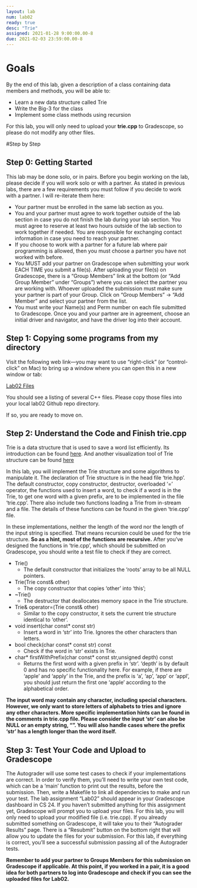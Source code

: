 ```yaml
---
layout: lab
num: lab02
ready: true
desc: "Trie"
assigned: 2021-01-28 9:00:00.00-8
due: 2021-02-03 23:59:00.00-8
---
```


# Goals
By the end of this lab, given a description of a class containing data members and methods, you will be able to:
* Learn a new data structure called Trie
* Write the Big-3 for the class
* Implement some class methods using recursion

For this lab, you will only need to upload your **trie.cpp** to Gradescope, so please do not modify any other files. 

#Step by Step

## Step 0: Getting Started

This lab may be done solo, or in pairs.
Before you begin working on the lab, please decide if you will work solo or with a partner.
As stated in previous labs, there are a few requirements you must follow if you decide to work with a partner. I will re-iterate them here:
* Your partner must be enrolled in the same lab section as you.
* You and your partner must agree to work together outside of the lab section in case you do not finish the lab during your lab section. You must agree to reserve at least two hours outside of the lab section to work together if needed. You are responsible for exchanging contact information in case you need to reach your partner.
* If you choose to work with a partner for a future lab where pair programming is allowed, then you must choose a partner you have not worked with before.
* You MUST add your partner on Gradescope when submitting your work EACH TIME you submit a file(s). After uploading your file(s) on Gradescope, there is a “Group Members” link at the bottom (or “Add Group Member” under “Groups”) where you can select the partner you are working with. Whoever uploaded the submission must make sure your partner is part of your Group. Click on “Group Members” -> “Add Member” and select your partner from the list.
* You must write your Name(s) and Perm number on each file submitted to Gradescope.
Once you and your partner are in agreement, choose an initial driver and navigator, and have the driver log into their account.

## Step 1: Copying some programs from my directory
Visit the following web link—you may want to use “right-click” (or “control-click” on Mac) to bring up a window where you can open this in a new window or tab:

[Lab02 Files](https://github.com/ucsb-cs24-kozerawski-w21/lab02_data)

You should see a listing of several C++ files. Please copy those files into your local lab02 Github repo directory.

If so, you are ready to move on.

## Step 2: Understand the Code and Finish trie.cpp 
Trie is a data structure that is used to save a word list efficiently. Its introduction can be found [here](https://www.youtube.com/watch?v=-urNrIAQnNo). And another visualization tool of Trie structure can be found [here](https://www.cs.usfca.edu/~galles/visualization/Trie.html)

In this lab, you will implement the Trie structure and some algorithms to manipulate it. The declaration of Trie structure is in the head file ‘trie.hpp’. The default constructor, copy constructor, destructor, overloaded ‘=’ operator, the functions used to insert a word, to check if a word is in the Trie, to get one word with a given prefix, are to be implemented in the file ‘trie.cpp’. There also include two functions loading a Trie from in-stream and a file. The details of these functions can be found in the given ‘trie.cpp’ file. 

In these implementations, neither the length of the word nor the length of the input string is specified. That means recursion could be used for the trie structure. **So as a hint, most of the functions are recursive.** After you’ve designed the functions in ‘trie.cpp’, which should be submitted on Gradescope, you should write a test file to check if they are correct.

* Trie()
	* The default constructor that initializes the ‘roots’ array to be all NULL pointers.
* Trie(Trie const& other)
	* The copy constructor that copies ‘other’ into ‘this’;
* ~Trie()
	* The destructor that deallocates memory space in the Trie structure.
* Trie& operator=(Trie const& other)
	* Similar to the copy constructor, it sets the current trie structure identical to ‘other’.
* void insert(char const* const str)
	* Insert a word in ‘str’ into Trie.  Ignores the other characters than letters.
* bool check(char const* const str) const
	* Check if the word in ‘str’ exists in Trie.
* char* firstWithPrefix(char const* const str,unsigned depth) const
	* Returns the first word with a given prefix in ‘str’. ‘depth’ is by default 0 and has no specific functionality here. For example, if there are ‘apple’ and ‘apply’ in the Trie, and the prefix is ‘a’, ‘ap’, ‘app’ or ‘appl’, you should just return the first one ‘apple’ according to the alphabetical order.

**The input word may contain any character, including special characters. However, we only want to store letters of alphabets to tries and ignore any other characters. More specific implementation hints can be found in the comments in trie.cpp file. Please consider the input ‘str’ can also be NULL or an empty string, “”. You will also handle cases where the prefix ‘str’ has a length longer than the word itself.**

## Step 3: Test Your Code and Upload to Gradescope
The Autograder will use some test cases to check if your implementations are correct. In order to verify them, you’ll need to write your own test code, which can be a ‘main’ function to print out the results, before the submission. Then, write a Makefile to link all dependencies to make and run your test. The lab assignment “Lab02” should appear in your Gradescope dashboard in CS 24. If you haven’t submitted anything for this assignment yet, Gradescope will prompt you to upload your files. For this lab, you will only need to upload your modified file (i.e. trie.cpp). If you already submitted something on Gradescope, it will take you to their “Autograder Results” page. There is a “Resubmit” button on the bottom right that will allow you to update the files for your submission. For this lab, if everything is correct, you’ll see a successful submission passing all of the Autograder tests.


**Remember to add your partner to Groups Members for this submission on Gradescope if applicable. At this point, if you worked in a pair, it is a good idea for both partners to log into Gradescope and check if you can see the uploaded files for Lab02.**

